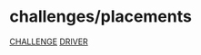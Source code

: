 # challenges/placements

[CHALLENGE](https://www.hackerrank.com/challenges/placements/problem)
[DRIVER]()
